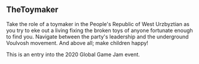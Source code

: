 ## TheToymaker
Take the role of a toymaker in the People's Republic of West Urzbyztian as you try to eke out a living fixing the broken toys of anyone fortunate enough to find you. Navigate between the party's leadership and the underground Voulvosh movement. And above all; make children happy!

This is an entry into the 2020 Global Game Jam event.
